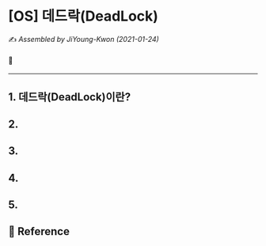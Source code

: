 # [OS] 데드락(DeadLock)

:writing_hand: *Assembled by JiYoung-Kwon (2021-01-24)* 



#### :pushpin: 

***



## 1. 데드락(DeadLock)이란?



## 2. 



## 3. 



## 4. 



## 5.



## :page_with_curl: Reference

